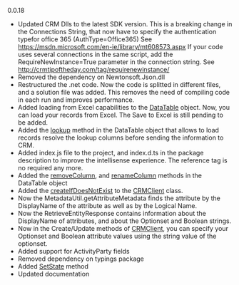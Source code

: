 0.0.18

- Updated CRM Dlls to the latest SDK version. This is a breaking change in the Connections String, that now have to 
specify the authentication typefor office 365 (AuthType=Office365)
See https://msdn.microsoft.com/en-ie/library/mt608573.aspx
If your code uses several connections in the same script, add the RequireNewInstance=True parameter in the connection string.
See http://crmtipoftheday.com/tag/requirenewinstance/
- Removed the dependency on Newtonsoft.Json.dll 
- Restructured the .net code. Now the code is splitted in different files, and a solution file was added. 
This removes the need of compiling code in each run and improves performance.
- Added loading from Excel capabilities to the [DataTable](https://dynamicsnode.js.org/DataTable.html) object. 
Now, you can load your records from Excel. The Save to Excel is still pending to be added.
- Added the [lookup](https://dynamicsnode.js.org/DataTable.html#lookup__anchor) method in the DataTable object that allows 
to load records resolve the lookup columns before sending the information to CRM.
- Added index.js file to the project, and index.d.ts in the package description to improve the intellisense experience. 
The reference tag is no required any more.
- Added the [removeColumn](https://dynamicsnode.js.org/DataTable.html#removeColumn__anchor), and [renameColumn](https://dynamicsnode.js.org/DataTable.html#renameColumn__anchor) methods in the DataTable object
- Added the [createIfDoesNotExist](https://dynamicsnode.js.org/CRMClient.html#createIfDoesNotExist__anchor) to the [CRMClient](https://dynamicsnode.js.org/CRMClient.html) class.
- Now the MetadataUtil.getAttributeMetadata finds the attribute by the DisplayName of the attribute as well as by the Logical Name.
- Now the RetrieveEntityResponse contains information about the DisplayName of attributes, and about the Optionset and Boolean strings.
- Now in the Create/Update methods of [CRMClient](https://dynamicsnode.js.org/CRMClient.html), you can specify your Optionset and Boolean attribute values using the string value of the optionset.
- Added support for ActivityParty fields
- Removed dependency on typings package
- Added [SetState](https://dynamicsnode.js.org/CRMClient.html#setState__anchor) method
- Updated documentation